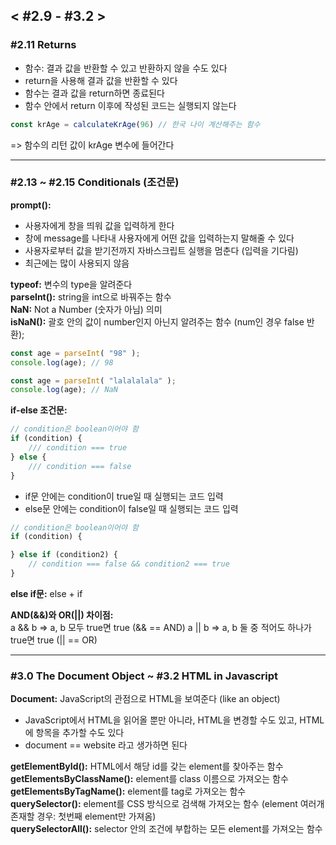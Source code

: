 ## < #2.9 - #3.2 >

### #2.11 Returns
- 함수: 결과 값을 반환할 수 있고 반환하지 않을 수도 있다
- return을 사용해 결과 값을 반환할 수 있다
- 함수는 결과 값을 return하면 종료된다
- 함수 안에서 return 이후에 작성된 코드는 실행되지 않는다

```JavaScript
const krAge = calculateKrAge(96) // 한국 나이 계산해주는 함수
```
=> 함수의 리턴 값이 krAge 변수에 들어간다

---
### #2.13 ~ #2.15 Conditionals (조건문)
**prompt():** 
- 사용자에게 창을 띄워 값을 입력하게 한다
- 창에 message를 나타내 사용자에게 어떤 값을 입력하는지 말해줄 수 있다
- 사용자로부터 값을 받기전까지 자바스크립트 실행을 멈춘다 (입력을 기다림)
- 최근에는 많이 사용되지 않음

**typeof:** 변수의 type을 알려준다 <br>
**parseInt():** string을 int으로 바꿔주는 함수 <br> 
**NaN:** Not a Number (숫자가 아님) 의미 <br> 
**isNaN():** 괄호 안의 값이 number인지 아닌지 알려주는 함수 (num인 경우 false 반환);


```JavaScript
const age = parseInt( "98" );
console.log(age); // 98
```
```JavaScript
const age = parseInt( "lalalalala" );
console.log(age); // NaN
```

**if-else 조건문:**
```JavaScript
// condition은 boolean이어야 함
if (condition) {
    /// condition === true
} else { 
    /// condition === false
}
```
- if문 안에는 condition이 true일 때 실행되는 코드 입력
- else문 안에는 condition이 false일 때 실행되는 코드 입력

```JavaScript
// condition은 boolean이어야 함
if (condition) {

} else if (condition2) { 
    // condition === false && condition2 === true
}
```
**else if문:** else + if

**AND(&&)와 OR(||) 차이점:** <br>
a && b => a, b 모두 true면 true (&& == AND)
a || b => a, b 둘 중 적어도 하나가 true면 true (|| == OR)

---
### #3.0 The Document Object ~ #3.2 HTML in Javascript
**Document:** JavaScript의 관점으로 HTML을 보여준다 (like an object)
- JavaScript에서 HTML을 읽어올 뿐만 아니라, HTML을 변경할 수도 있고, HTML에 항목을 추가할 수도 있다
- document == website 라고 생가하면 된다

**getElementById():** HTML에서 해당 id를 갖는 element를 찾아주는 함수 <br> 
**getElementsByClassName():** element를 class 이름으로 가져오는 함수 <br> 
**getElementsByTagName():** element를 tag로 가져오는 함수 <br> 
**querySelector():** element를 CSS 방식으로 검색해 가져오는 함수 (element 여러개 존재할 경우: 첫번째 element만 가져옴) <br> 
**querySelectorAll():** selector 안의 조건에 부합하는 모든 element를 가져오는 함수 
